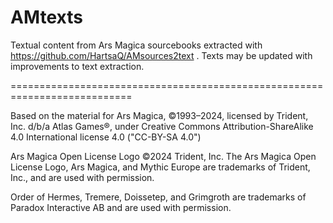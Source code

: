 # AMtexts
Textual content from Ars Magica sourcebooks extracted with https://github.com/HartsaQ/AMsources2text . Texts may be updated with improvements to text extraction.

===========================================================================

Based on the material for Ars Magica, ©1993–2024, licensed by Trident, Inc. d/b/a Atlas Games®, under Creative Commons Attribution-ShareAlike 4.0 International license 4.0 ("CC-BY-SA 4.0")

Ars Magica Open License Logo ©2024 Trident, Inc. The Ars Magica Open License Logo, Ars Magica, and Mythic Europe are trademarks of Trident, Inc., and are used with permission.

Order of Hermes, Tremere, Doissetep, and Grimgroth are trademarks of Paradox Interactive AB and are used with permission.


